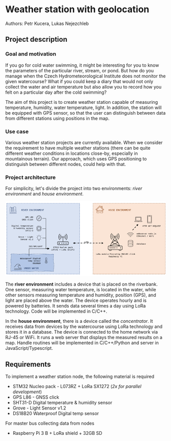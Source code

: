 # Weather station with geolocation

Authors: Petr Kucera, Lukas Nejezchleb


## Project description

### Goal and motivation

If you go for cold water swimming, it might be interesting for you to know the parameters of the particular river, stream, or pond. But how do you manage when the Czech Hydrometeorological Institute does not monitor the given watercourse? What if you could keep a diary that would not only collect the water and air temperature but also allow you to record how you felt on a particular day after the cold swimming?

The aim of this project is to create weather station capable of measuring temperature, humidity, water temperature, light. In addition, the station will be equipped with GPS sensor, so that the user can distinguish between data from different stations using positions in the map. 

### Use case
Various weather station projects are currently available. When we consider the requirement to have multiple weather stations (there can be quite different weather conditions in locations close-by, especially in mountainous terrain). Our approach, which uses GPS positioning to distinguish between different nodes, could help with that.

### Project architecture

For simplicity, let's divide the project into two environments: *river environment* and *house environment*.

![project structure](/assets/structure.png)

The **river environment** includes a device that is placed on the riverbank. One sensor, measuring water temperature, is located in the water, while other sensors measuring temperature and humidity, position (GPS), and light are placed above the water. The device operates hourly and is powered by batteries. It sends data several times a day using LoRa technology. Code will be implemented in C/C++.

In the **house environment**, there is a device called the *concentrator*. It receives data from devices by the watercourse using LoRa technology and stores it in a database. The device is connected to the home network via RJ-45 or WiFi. It runs a web server that displays the measured results on a map. Handle routines will be implemented in C/C++/Python and server in JavaScript/Typescript.


## Requirements
To implement a weather station node, the following material is required
- STM32 Nucleo pack - L073RZ + LoRa SX1272 (*2x for parallel development*)
- GPS L86 - GNSS click
- SHT31-D Digital temperature & humidity sensor
- Grove - Light Sensor v1.2
- DS18B20 Waterproof Digital temp sensor 

For master bus collecting data from nodes
- Raspberry Pi 3 B + LoRa shield + 32GB SD

